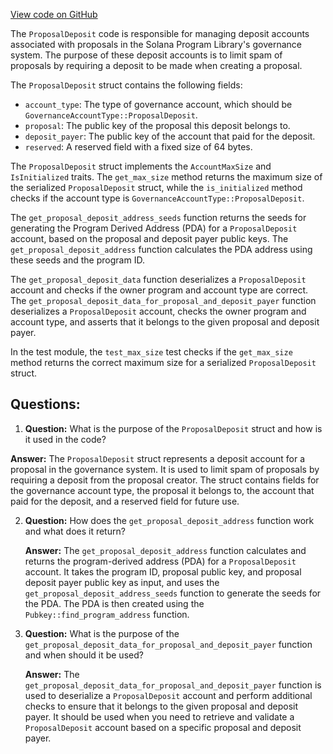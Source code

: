 [View code on GitHub](https://github.com/solana-labs/solana-program-library/governance/program/src/state/proposal_deposit.rs)

The `ProposalDeposit` code is responsible for managing deposit accounts associated with proposals in the Solana Program Library's governance system. The purpose of these deposit accounts is to limit spam of proposals by requiring a deposit to be made when creating a proposal.

The `ProposalDeposit` struct contains the following fields:
- `account_type`: The type of governance account, which should be `GovernanceAccountType::ProposalDeposit`.
- `proposal`: The public key of the proposal this deposit belongs to.
- `deposit_payer`: The public key of the account that paid for the deposit.
- `reserved`: A reserved field with a fixed size of 64 bytes.

The `ProposalDeposit` struct implements the `AccountMaxSize` and `IsInitialized` traits. The `get_max_size` method returns the maximum size of the serialized `ProposalDeposit` struct, while the `is_initialized` method checks if the account type is `GovernanceAccountType::ProposalDeposit`.

The `get_proposal_deposit_address_seeds` function returns the seeds for generating the Program Derived Address (PDA) for a `ProposalDeposit` account, based on the proposal and deposit payer public keys. The `get_proposal_deposit_address` function calculates the PDA address using these seeds and the program ID.

The `get_proposal_deposit_data` function deserializes a `ProposalDeposit` account and checks if the owner program and account type are correct. The `get_proposal_deposit_data_for_proposal_and_deposit_payer` function deserializes a `ProposalDeposit` account, checks the owner program and account type, and asserts that it belongs to the given proposal and deposit payer.

In the test module, the `test_max_size` test checks if the `get_max_size` method returns the correct maximum size for a serialized `ProposalDeposit` struct.
## Questions: 
 1. **Question:** What is the purpose of the `ProposalDeposit` struct and how is it used in the code?

   **Answer:** The `ProposalDeposit` struct represents a deposit account for a proposal in the governance system. It is used to limit spam of proposals by requiring a deposit from the proposal creator. The struct contains fields for the governance account type, the proposal it belongs to, the account that paid for the deposit, and a reserved field for future use.

2. **Question:** How does the `get_proposal_deposit_address` function work and what does it return?

   **Answer:** The `get_proposal_deposit_address` function calculates and returns the program-derived address (PDA) for a `ProposalDeposit` account. It takes the program ID, proposal public key, and proposal deposit payer public key as input, and uses the `get_proposal_deposit_address_seeds` function to generate the seeds for the PDA. The PDA is then created using the `Pubkey::find_program_address` function.

3. **Question:** What is the purpose of the `get_proposal_deposit_data_for_proposal_and_deposit_payer` function and when should it be used?

   **Answer:** The `get_proposal_deposit_data_for_proposal_and_deposit_payer` function is used to deserialize a `ProposalDeposit` account and perform additional checks to ensure that it belongs to the given proposal and deposit payer. It should be used when you need to retrieve and validate a `ProposalDeposit` account based on a specific proposal and deposit payer.